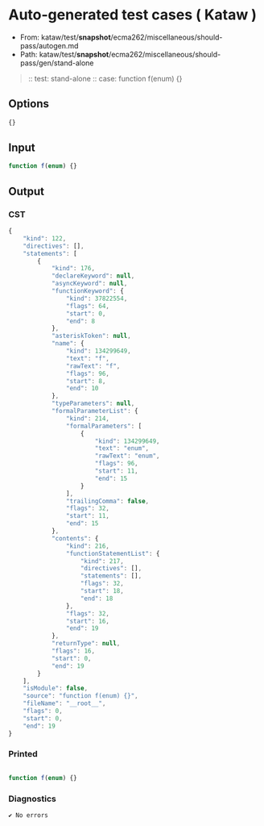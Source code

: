 # Auto-generated test cases ( Kataw )
- From: kataw/test/__snapshot__/ecma262/miscellaneous/should-pass/autogen.md
- Path: kataw/test/__snapshot__/ecma262/miscellaneous/should-pass/gen/stand-alone
> :: test: stand-alone
> :: case: function f(enum) {}
## Options

`````js
{}
`````
## Input

`````js
function f(enum) {}
`````
## Output

### CST

```javascript
{
    "kind": 122,
    "directives": [],
    "statements": [
        {
            "kind": 176,
            "declareKeyword": null,
            "asyncKeyword": null,
            "functionKeyword": {
                "kind": 37822554,
                "flags": 64,
                "start": 0,
                "end": 8
            },
            "asteriskToken": null,
            "name": {
                "kind": 134299649,
                "text": "f",
                "rawText": "f",
                "flags": 96,
                "start": 8,
                "end": 10
            },
            "typeParameters": null,
            "formalParameterList": {
                "kind": 214,
                "formalParameters": [
                    {
                        "kind": 134299649,
                        "text": "enum",
                        "rawText": "enum",
                        "flags": 96,
                        "start": 11,
                        "end": 15
                    }
                ],
                "trailingComma": false,
                "flags": 32,
                "start": 11,
                "end": 15
            },
            "contents": {
                "kind": 216,
                "functionStatementList": {
                    "kind": 217,
                    "directives": [],
                    "statements": [],
                    "flags": 32,
                    "start": 18,
                    "end": 18
                },
                "flags": 32,
                "start": 16,
                "end": 19
            },
            "returnType": null,
            "flags": 16,
            "start": 0,
            "end": 19
        }
    ],
    "isModule": false,
    "source": "function f(enum) {}",
    "fileName": "__root__",
    "flags": 0,
    "start": 0,
    "end": 19
}
```

### Printed

```javascript

function f(enum) {}
```

### Diagnostics

```javascript
✔ No errors
```


